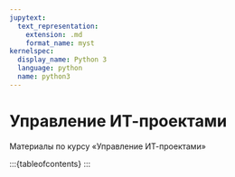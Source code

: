 ```yaml
---
jupytext:
  text_representation:
    extension: .md
    format_name: myst
kernelspec:
  display_name: Python 3
  language: python
  name: python3
---
```


# Управление ИТ-проектами

Материалы по курсу &laquo;Управление ИТ-проектами&raquo;

:::{tableofcontents}
:::
